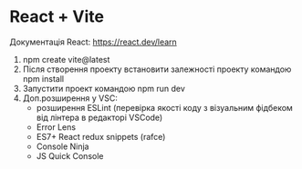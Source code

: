 # React + Vite

Документація React: https://react.dev/learn

1. npm create vite@latest
2. Після створення проекту встановити залежності проекту командою
   npm install
3. Запустити проект командою
   npm run dev
4. Доп.розширення у VSC:
   - розширення ESLint (перевірка якості коду з візуальним фідбеком від лінтера в редакторі VSCode)
   - Error Lens
   - ES7+ React redux snippets (rafce)
   - Console Ninja
   - JS Quick Console
